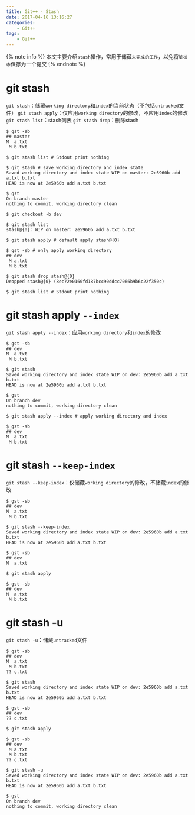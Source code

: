 ```yaml
---
title: Git++ - Stash
date: 2017-04-16 13:16:27
categories:
    - Git++
tags:
    - Git++
---
```


{% note info %}
本文主要介绍`stash`操作，常用于储藏`未完成的工作`，以免将`脏状态`保存为一个提交
{% endnote %}

<!-- more -->

# git stash
`git stash`：储藏`working directory`和`index`的当前状态（不包括`untracked`文件）
`git stash apply`：仅应用`working directory`的修改，不应用`index`的修改
`git stash list`：stash列表
`git stash drop`：删除stash
```
$ gst -sb
## master
M  a.txt
 M b.txt

$ git stash list # Stdout print nothing

$ git stash # save working directory and index state
Saved working directory and index state WIP on master: 2e5960b add a.txt b.txt
HEAD is now at 2e5960b add a.txt b.txt

$ gst
On branch master
nothing to commit, working directory clean

$ git checkout -b dev

$ git stash list
stash@{0}: WIP on master: 2e5960b add a.txt b.txt

$ git stash apply # default apply stash@{0}

$ gst -sb # only apply working directory
## dev
 M a.txt
 M b.txt

$ git stash drop stash@{0}
Dropped stash@{0} (8ec72e0160fd187bcc90ddcc7066b9b6c22f350c)

$ git stash list # Stdout print nothing

```

# git stash apply `--index`
`git stash apply --index`：应用`working directory`和`index`的修改
```
$ gst -sb
## dev
M  a.txt
 M b.txt

$ git stash
Saved working directory and index state WIP on dev: 2e5960b add a.txt b.txt
HEAD is now at 2e5960b add a.txt b.txt

$ gst
On branch dev
nothing to commit, working directory clean

$ git stash apply --index # apply working directory and index

$ gst -sb
## dev
M  a.txt
 M b.txt
```

# git stash `--keep-index`
`git stash --keep-index`：仅储藏`working directory`的修改，不储藏`index`的修改
```
$ gst -sb
## dev
M  a.txt
 M b.txt

$ git stash --keep-index
Saved working directory and index state WIP on dev: 2e5960b add a.txt b.txt
HEAD is now at 2e5960b add a.txt b.txt

$ gst -sb
## dev
M  a.txt

$ git stash apply

$ gst -sb
## dev
M  a.txt
 M b.txt
```

# git stash -u
`git stash -u`：储藏`untracked`文件
```
$ gst -sb
## dev
M  a.txt
 M b.txt
?? c.txt

$ git stash
Saved working directory and index state WIP on dev: 2e5960b add a.txt b.txt
HEAD is now at 2e5960b add a.txt b.txt

$ gst -sb
## dev
?? c.txt

$ git stash apply

$ gst -sb
## dev
 M a.txt
 M b.txt
?? c.txt

$ git stash -u
Saved working directory and index state WIP on dev: 2e5960b add a.txt b.txt
HEAD is now at 2e5960b add a.txt b.txt

$ gst
On branch dev
nothing to commit, working directory clean
```
<!-- indicate-the-source -->
